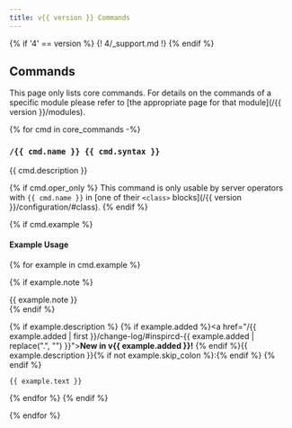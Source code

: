 ```yaml
---
title: v{{ version }} Commands
---
```


{% if '4' == version %}
{! 4/_support.md !}
{% endif %}

## Commands

This page only lists core commands. For details on the commands of a specific module please refer to [the appropriate page for that module](/{{ version }}/modules).

{% for cmd in core_commands -%}
### `/{{ cmd.name }} {{ cmd.syntax }}`

<class id="{{ cmd.name.lower() }}"></class>

{{ cmd.description }}

{% if cmd.oper_only %}
This command is only usable by server operators with `{{ cmd.name }}` in [one of their `<class>` blocks](/{{ version }}/configuration/#class).
{% endif %}

{% if cmd.example %}
#### Example Usage

{% for example in cmd.example %}

{% if example.note %}
<div class="admonition note" markdown="1">
{{ example.note }}
</div>
{% endif %}

{% if example.description %}
{% if example.added %}<a href="/{{ example.added | first }}/change-log/#inspircd-{{ example.added | replace(".", "") }}"><strong>New in v{{ example.added }}!</strong></a> {% endif %}{{ example.description }}{% if not example.skip_colon %}:{% endif %}
{% endif %}

```plaintext
{{ example.text }}
```

{% endfor %}
{% endif %}

{% endfor %}
